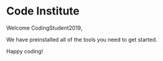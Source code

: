 # Code Institute

Welcome CodingStudent2019,

We have preinstalled all of the tools you need to get started.

Happy coding!